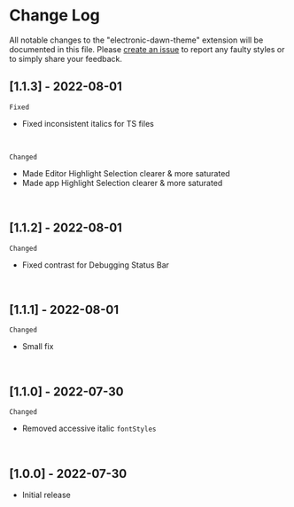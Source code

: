 # Change Log
All notable changes to the "electronic-dawn-theme" extension will be documented in this file. Please [create an issue](https://github.com/GraphicOwls/electronic-dawn-theme/issues) to report any faulty styles or to simply share your feedback.
<!-- ### [Unreleased] -->

## [1.1.3] - 2022-08-01
`Fixed`
- Fixed inconsistent italics for TS files
<br>

`Changed`
- Made Editor Highlight Selection clearer & more saturated
- Made app Highlight Selection clearer & more saturated
<br>

## [1.1.2] - 2022-08-01
`Changed`
- Fixed contrast for Debugging Status Bar
<br>

## [1.1.1] - 2022-08-01
`Changed`
- Small fix
<br>

## [1.1.0] - 2022-07-30
`Changed`
- Removed accessive italic `fontStyles`
<br>

## [1.0.0] - 2022-07-30
- Initial release
